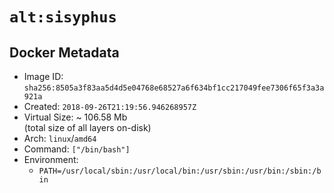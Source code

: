 # `alt:sisyphus`

## Docker Metadata

- Image ID: `sha256:8505a3f83aa5d4d5e04768e68527a6f634bf1cc217049fee7306f65f3a3a921a`
- Created: `2018-09-26T21:19:56.946268957Z`
- Virtual Size: ~ 106.58 Mb  
  (total size of all layers on-disk)
- Arch: `linux`/`amd64`
- Command: `["/bin/bash"]`
- Environment:
  - `PATH=/usr/local/sbin:/usr/local/bin:/usr/sbin:/usr/bin:/sbin:/bin`
